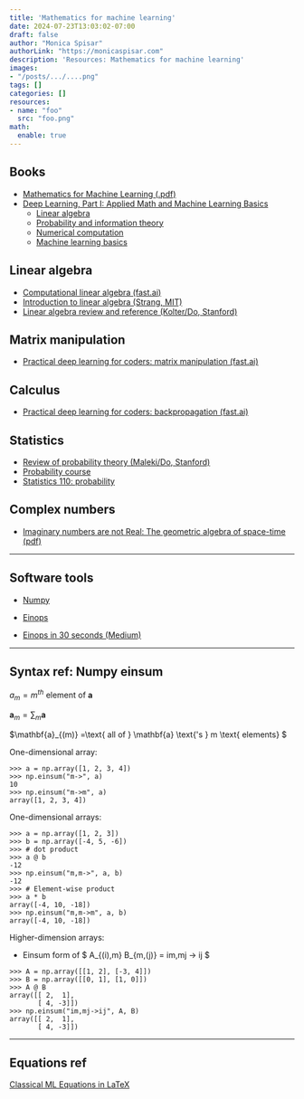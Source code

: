 ```yaml
---
title: 'Mathematics for machine learning'
date: 2024-07-23T13:03:02-07:00
draft: false
author: "Monica Spisar"
authorLink: "https://monicaspisar.com"
description: 'Resources: Mathematics for machine learning'
images: 
- "/posts/.../....png"
tags: []
categories: []
resources:
- name: "foo"
  src: "foo.png"
math:
  enable: true
---
```


## Books
- [Mathematics for Machine Learning (.pdf)](https://mml-book.github.io/book/mml-book.pdf "Mathematics for Machine Learning - mml-book.pdf")
- [Deep Learning, Part I: Applied Math and Machine Learning Basics](https://www.deeplearningbook.org/)
  - [Linear algebra](https://www.deeplearningbook.org/contents/linear_algebra.html)
  - [Probability and information theory](https://www.deeplearningbook.org/contents/prob.html)
  - [Numerical computation](https://www.deeplearningbook.org/contents/numerical.html)
  - [Machine learning basics](https://www.deeplearningbook.org/contents/ml.html)

## Linear algebra
- [Computational linear algebra (fast.ai)](https://www.fast.ai/posts/2017-07-17-num-lin-alg.html)
- [Introduction to linear algebra (Strang, MIT)](https://math.mit.edu/~gs/linearalgebra/ila6/indexila6.html)
- [Linear algebra review and reference (Kolter/Do, Stanford)](https://cs229.stanford.edu/section/cs229-linalg.pdf)

## Matrix manipulation
- [Practical deep learning for coders: matrix manipulation (fast.ai)](https://course.fast.ai/Lessons/lesson11.html)

## Calculus
- [Practical deep learning for coders: backpropagation (fast.ai)](https://course.fast.ai/Lessons/lesson14.html)

## Statistics
- [Review of probability theory (Maleki/Do, Stanford)](https://cs229.stanford.edu/section/cs229-prob.pdf)
- [Probability course](https://www.probabilitycourse.com/)
- [Statistics 110: probability](https://projects.iq.harvard.edu/stat110/home)

## Complex numbers
- [Imaginary numbers are not Real: The geometric algebra of space-time (pdf)](https://worrydream.com/refs/Gull_1993_-_Imaginary_Numbers_are_not_Real.pdf)

---

## Software tools
- [Numpy](https://numpy.org)

- [Einops](https://einops.rocks/)

- [Einops in 30 seconds (Medium)](https://medium.com/@kyeg/einops-in-30-seconds-377a5f4d641a)

---
## Syntax ref: Numpy einsum

$a_m = m^{th} \text{ element of } \mathbf{a}$

$\mathbf{a}_m = \sum_m{\mathbf{a}}$

$\mathbf{a}_{(m)} =\text{ all of } \mathbf{a} \text{'s } m \text{ elements} $

One-dimensional array:
```
>>> a = np.array([1, 2, 3, 4])
>>> np.einsum("m->", a)
10
>>> np.einsum("m->m", a)
array([1, 2, 3, 4])
```
One-dimensional arrays:
```
>>> a = np.array([1, 2, 3])
>>> b = np.array([-4, 5, -6])
>>> # dot product
>>> a @ b
-12
>>> np.einsum("m,m->", a, b)
-12
>>> # Element-wise product
>>> a * b
array([-4, 10, -18])
>>> np.einsum("m,m->m", a, b)
array([-4, 10, -18])
```
Higher-dimension arrays:

- Einsum form of $ A_{(i),m} B_{m,(j)} = im,mj -> ij $

```
>>> A = np.array([[1, 2], [-3, 4]])
>>> B = np.array([[0, 1], [1, 0]])
>>> A @ B
array([[ 2,  1],
       [ 4, -3]])
>>> np.einsum("im,mj->ij", A, B)
array([[ 2,  1],
       [ 4, -3]])
```

---

## Equations ref

[Classical ML Equations in LaTeX](https://blmoistawinde.github.io/ml_equations_latex/#mean-squared-errormse)


